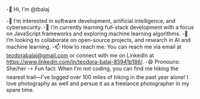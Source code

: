 -👋 Hi, I’m @tbalaj

-👀 I’m interested in software development, artificial intelligence, and cybersecurity.
-🌱 I’m currently learning full-stack development with a focus on JavaScript frameworks and exploring machine learning algorithms.
-💞️ I’m looking to collaborate on open-source projects, and research in AI and machine learning.
-📫 How to reach me: You can reach me via email at teodorabalaj@gmail.com or connect with me on LinkedIn at https://www.linkedin.com/in/teodora-balaj-85941b186/.
-😄 Pronouns: She/her
-⚡ Fun fact: When I'm not coding, you can find me hiking the nearest trail—I've logged over 100 miles of hiking in the past year alone! I love photography as well and persue 
 it as a freelance photographer in my spare time.

<!---
tbalaj/tbalaj is a ✨ special ✨ repository because its `README.md` (this file) appears on your GitHub profile.
You can click the Preview link to take a look at your changes.
--->
